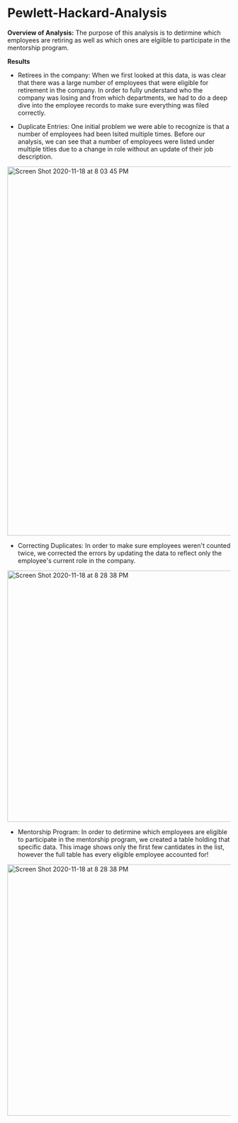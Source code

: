 # Pewlett-Hackard-Analysis
**Overview of Analysis:**
The purpose of this analysis is to detirmine which employees are retiring as well as which ones are elgiible to participate in the mentorship program.

**Results**
  * Retirees in the company: When we first looked at this data, is was clear that there was a large number of employees that were eligible for retirement in the company. In order to fully understand who the company was losing and from which departments, we had to do a deep dive into the employee records to make sure everything was filed correctly.
  
  * Duplicate Entries: One initial problem we were able to recognize is that a number of employees had been lsited multiple times. Before our analysis, we can see that a number of employees were listed under multiple titles due to a change in role without an update of their job description.
  <img width="834" alt="Screen Shot 2020-11-18 at 8 03 45 PM" src="https://user-images.githubusercontent.com/71112085/99619896-452ab180-29d9-11eb-8053-90e01450b5e8.png">
  
* Correcting Duplicates: In order to make sure employees weren't counted twice, we corrected the errors by updating the data to reflect only the employee's current role in the company.
<img width="568" alt="Screen Shot 2020-11-18 at 8 28 38 PM" src="https://user-images.githubusercontent.com/71112085/99622004-20850880-29de-11eb-8545-464b08bd1d66.png">
  
* Mentorship Program: In order to detirmine which employees are eligible to participate in the mentorship program, we created a table holding that specific data. This image shows only the first few cantidates in the list, however the full table has every eligible employee accounted for!
<img width="568" alt="Screen Shot 2020-11-18 at 8 28 38 PM" src="https://user-images.githubusercontent.com/71112085/99621412-b029b780-29dc-11eb-8ee4-8132d1f2a267.png">
